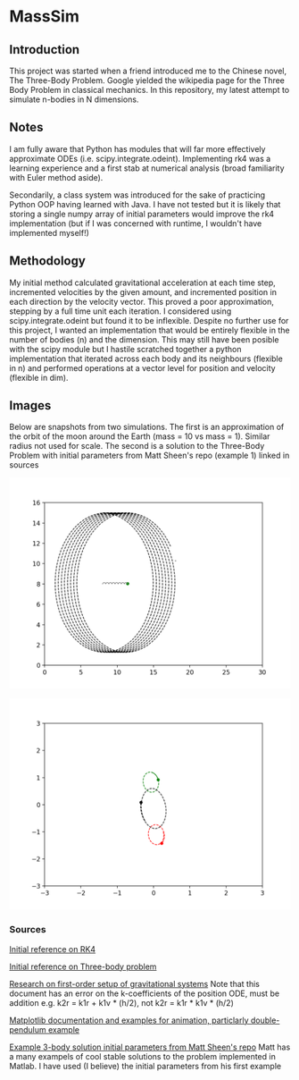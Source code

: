 # MassSim

## Introduction
This project was started when a friend introduced me to the Chinese novel, The Three-Body Problem. Google yielded the wikipedia page for the Three Body Problem in classical mechanics. In this repository, my latest attempt to simulate n-bodies in N dimensions.

## Notes
I am fully aware that Python has modules that will far more effectively approximate ODEs (i.e. scipy.integrate.odeint). Implementing rk4 was a learning experience and a first stab at numerical analysis (broad familiarity with Euler method aside).

Secondarily, a class system was introduced for the sake of practicing Python OOP having learned with Java. I have not tested but it is likely that storing a single numpy array of initial parameters would improve the rk4 implementation (but if I was concerned with runtime, I wouldn't have implemented myself!)

## Methodology
My initial method calculated gravitational acceleration at each time step, incremented velocities by the given amount, and incremented position in each direction by the velocity vector. This proved a poor approximation, stepping by a full time unit each iteration. I considered using scipy.integrate.odeint but found it to be inflexible. Despite no further use for this project, I wanted an implementation that would be entirely flexible in the number of bodies (n) and the dimension. This may still have been posible with the scipy module but I hastile scratched together a python implementation that iterated across each body and its neighbours (flexible in n) and performed operations at a vector level for position and velocity (flexible in dim).

## Images

Below are snapshots from two simulations. The first is an approximation of the orbit of the moon around the Earth (mass = 10 vs mass = 1). Similar radius not used for scale. The second is a solution to the Three-Body Problem with initial parameters from Matt Sheen's repo (example 1) linked in sources

![Moon-Earth Orbit](imgs/moon_earth_orbit.png)

![Three-body solution, Matt Sheen init params example1](imgs/three_body_mws262_ex1.png)


### Sources
[Initial reference on RK4](https://en.wikipedia.org/wiki/Runge%E2%80%93Kutta_methods)

[Initial reference on Three-body problem](https://en.wikipedia.org/wiki/Three-body_problem)

[Research on first-order setup of gravitational systems](http://spiff.rit.edu/richmond/nbody/OrbitRungeKutta4.pdf) Note that this document has an error on the k-coefficients of the position ODE, must be addition e.g. k2r = k1r + k1v * (h/2), not k2r = k1r * k1v * (h/2)

[Matplotlib documentation and examples for animation, particlarly double-pendulum example](https://matplotlib.org/3.1.1/gallery/animation/double_pendulum_sgskip.html)

[Example 3-body solution initial parameters from Matt Sheen's repo](https://github.com/mws262/MAE5730_examples/) Matt has a many exampels of cool stable solutions to the problem implemented in Matlab. I have used (I believe) the initial parameters from his first example
